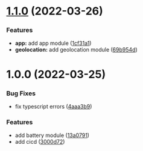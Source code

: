 # [1.1.0](https://github.com/garredow/kaios-lib/compare/v1.0.0...v1.1.0) (2022-03-26)


### Features

* **app:** add app module ([1cf31a1](https://github.com/garredow/kaios-lib/commit/1cf31a138626d97f24c8a1eced87cdc898dc3f06))
* **geolocation:** add geolocation module ([69b954d](https://github.com/garredow/kaios-lib/commit/69b954d32a5ce3c57146b9618400451eb7824f2b))

# 1.0.0 (2022-03-25)


### Bug Fixes

* fix typescript errors ([4aaa3b9](https://github.com/garredow/kaios-lib/commit/4aaa3b968f08d20dd96a48841f19ec0c3b71d685))


### Features

* add battery module ([13a0791](https://github.com/garredow/kaios-lib/commit/13a079187c9e789309893a9a5d00b571f7dd5982))
* add cicd ([3000d72](https://github.com/garredow/kaios-lib/commit/3000d724bf7ac35f4b1c15011193596f24c5f08f))
